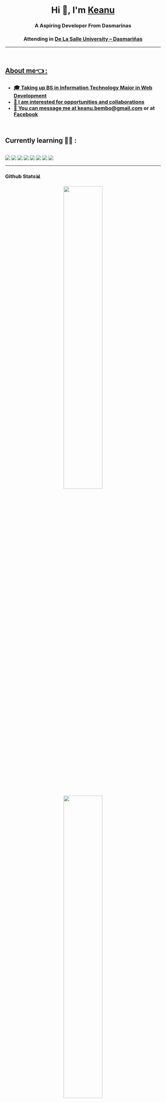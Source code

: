 <h1 align="center">Hi 👋, I'm <a href="https://github.com/Tarkkailija" target="blank">
Keanu</a></h1>

<h3 align="center">A Aspiring Developer From Dasmarinas</h3>
<h3 align="center">Attending in <a href="https://www.dlsud.edu.ph/">De La Salle University – Dasmariñas</h3>

<hr> 
</br>

## About me👈 :
<h3>
  <ul>
    <li> 🎓 Taking up <a href="https://www.dlsud.edu.ph/programs/cscs/bsit.htm">BS in Information Technology Major in Web Development
    <li> 🙋 I am interested for opportunities and collaborations
    <li> 📣 You can message me at <a href="keanuonealbembo@gmail.com">keanu.bembo@gmail.com</a> or at <a href="https://www.facebook.com/BasedGod.Exynos">Facebook</a>
    </ul>
</h3>

</br>

## Currently learning 🧑‍💻 :
</br> <img src="https://img.icons8.com/color/48/000000/java-coffee-cup-logo--v1.png"/> <img src="https://img.icons8.com/?size=100&id=13441&format=png&color=000000"> <img src="https://img.icons8.com/?size=100&id=mhwmyz1eu7T5&format=png&color=000000"> <img src = "https://img.icons8.com/?size=100&id=fAMVO_fuoOuC&format=png&color=000000"> <img src ="https://img.icons8.com/?size=100&id=zfHRZ6i1Wg0U&format=png&color=000000"> <img src="https://img.icons8.com/color/48/000000/html-5--v1.png"/> <img src="https://img.icons8.com/color/48/000000/css3.png"/> <img src="https://img.icons8.com/color/48/000000/linux.png"/>
<!--I just learned how to use PREVIEW and EDIT TAB on top left-->
<hr>

<h3>
Github Stats📊
</h3>

<div style="text-align: center;">
  <p>
    <img height="50%" width="auto" src ="https://github-readme-stats.vercel.app/api?username=keonbe&theme=default&show_icons=true&hide_border=true&count_private=true"><p style="text-align:center">
    <!---<img height="50%" width="auto" src ="https://github-readme-streak-stats.herokuapp.com/?user=keonbe&theme=default&hide_border=true"><p style="text-align:center">--->
    <img height="50%" width="auto" src ="https://github-readme-stats.vercel.app/api/top-langs/?username=keonbe&theme=default&show_icons=true&hide_border=true&layout=compact"><p style="text-align:center">
  </p>
</div>

</br>

<!---
<h3>
Connect
</h3>
Linkedin, fb any socmed really
--->


<!---
Tarkkailija/Tarkkailija is a ✨ special ✨ repository because its `README.md` (this file) appears on your GitHub profile.
You can click the Preview link to take a look at your changes.
--->
